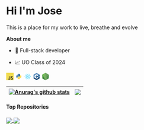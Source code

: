 # Hi I'm Jose

This is a place for my work to live, breathe and evolve

**About me**

- 💼 Full-stack developer

- 📈 UO Class of 2024


<code><img height="20" alt="javascript" src="https://raw.githubusercontent.com/github/explore/80688e429a7d4ef2fca1e82350fe8e3517d3494d/topics/javascript/javascript.png"></code>
<code><img height="20" alt="typescript" src="https://raw.githubusercontent.com/github/explore/80688e429a7d4ef2fca1e82350fe8e3517d3494d/topics/python/python.png"></code>
<code><img height="20" alt="react" src="https://raw.githubusercontent.com/github/explore/80688e429a7d4ef2fca1e82350fe8e3517d3494d/topics/react/react.png"></code>
<code><img height="20" alt="graphql" src="https://raw.githubusercontent.com/github/explore/5c058a388828bb5fde0bcafd4bc867b5bb3f26f3/topics/cpp/cpp.png"></code>
<code><img height="20" alt="nodejs" src="https://raw.githubusercontent.com/github/explore/80688e429a7d4ef2fca1e82350fe8e3517d3494d/topics/nodejs/nodejs.png"></code>    


| <a href="https://github.com/joserenter1a/github-readme-stats"><img align="center" src="https://github-readme-stats.vercel.app/api?username=joserenter1a&show_icons=true&include_all_commits=true&theme=dark&hide_border=true" alt="Anurag's github stats" /></a> | <a href="https://github.com/joserenter1a/github-readme-stats"><img align="center" src="https://github-readme-stats.vercel.app/api/top-langs/?username=joserenter1a&layout=compact&theme=dark&hid=ShaderLab, ASP.net" /></a> |
| ------------- | ------------- |

#### Top Repositories


<a href="https://github.com/joserenter1a/github-readme-stats">
  <img align="center" src="https://github-readme-stats.vercel.app/api/pin/?username=joserenter1a&repo=github-readme-stats&theme=dark" />
</a>
<a href="https://github.com/joserenter1a/joserenter1a.github.io">
  <img align="center" src="https://github-readme-stats.vercel.app/api/pin/?username=joserenter1a&repo=portfolio&theme=dark" />
</a>

<br />
<br />

